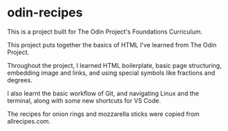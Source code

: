 # odin-recipes

This is a project built for The Odin Project's Foundations Curriculum.

This project puts together the basics of HTML I've learned from The Odin Project.

Throughout the project, I learned HTML boilerplate, basic page structuring, embedding image and links, and using special symbols like fractions and degrees.

I also learnt the basic workflow of Git, and navigating Linux and the terminal, along with some new shortcuts for VS Code.

The recipes for onion rings and mozzarella sticks were copied from allrecipes.com. 